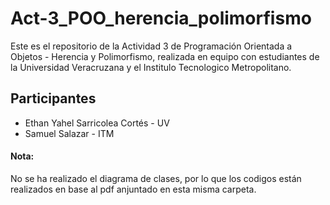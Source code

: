 # Act-3_POO_herencia_polimorfismo

Este es el repositorio de la Actividad 3 de Programación Orientada a Objetos - Herencia y Polimorfismo, realizada en equipo con estudiantes de la Universidad Veracruzana y el Institulo Tecnologico Metropolitano.

## Participantes

+ Ethan Yahel Sarricolea Cortés - UV
+ Samuel Salazar - ITM


#### Nota:
No se ha realizado el diagrama de clases, por lo que los codigos están realizados en base al pdf anjuntado en esta misma carpeta.
